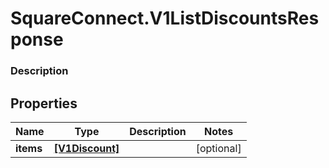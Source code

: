 # SquareConnect.V1ListDiscountsResponse

### Description



## Properties
Name | Type | Description | Notes
------------ | ------------- | ------------- | -------------
**items** | [**[V1Discount]**](V1Discount.md) |  | [optional] 


